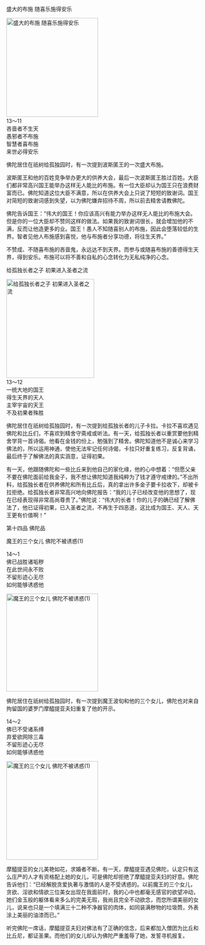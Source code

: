 盛大的布施 随喜乐施得安乐

<div class="e2">
<img src="images/fjj-58-1.jpg" width="240" height="259" alt="盛大的布施 随喜乐施得安乐"/>
<div>
13～11<br>
 吝啬者不生天<br>
 愚邪者不布施<br>
 智慧者喜布施<br>
 来世必得安乐
</div>
</div>

佛陀居住在祇树给孤独园时，有一次提到波斯匿王的一次盛大布施。

波斯匿王和他的百姓竞争举办更大的供养大会，最后一次波斯匿王胜过百姓。大臣们都非常高兴国王能举办这样无人能比的布施。有一位大臣却认为国王只在浪费财富而已。佛陀知道这位大臣不满意，所以在供养大会上只说了短短的致谢词。国王对简短的致谢词感到失望，以为佛陀嫌弃招待不周，所以前去精舍请教佛陀。

佛陀告诉国王：“伟大的国王！你应该高兴有能力举办这样无人能比的布施大会。但是你的一位大臣却不赞同这样的做法。如果我的致谢词很长，就会增加他的不满，反而让他造更多的业。国王！愚人不知随喜别人的布施，因此会堕落较低的生界。智者见他人布施感到喜悦，他与布施者分享功德，将往生天界。”

不赞成、不随喜布施的吝啬鬼，永远达不到天界。而参与或随喜布施的善德得生天界，得到安乐。布施可以将不善和自私的心念转化为无私纯净的心念。

给孤独长者之子 初果进入圣者之流

<div class="e2">
<img src="images/fjj-58-2.jpg" width="230" height="259" alt="给孤独长者之子 初果进入圣者之流"/>
<div>
13～12<br>
 一统大地的国王<br>
 得生天界的天人<br>
 主宰宇宙的天王<br>
 不及初果者殊胜
</div>
</div>

佛陀居住在祇树给孤独园时，有一次提到给孤独长者的儿子卡拉。卡拉不喜欢遇见佛陀和比丘们，不喜欢到精舍守斋戒或听法。有一天，给孤独长者以重赏要他到精舍学背一首诗偈。他看在金钱的份上，勉强到了精舍。佛陀知道他不是诚心来学习佛法的，所以运用神通，使他无法牢记任何诗偈，卡拉只好重复练习，反复背诵，最后终于了解佛法的真实涵意，证得初果。

有一天，他跟随佛陀和一些比丘来到他自己的家化缘，他的心中想着：“但愿父亲不要在佛陀面前给我金子，我不想让佛陀知道我纯粹为了钱才遵守戒律的。”不出所料，给孤独长者在供养佛陀和所有比丘后，真的拿出许多金子要卡拉收下，却被卡拉拒绝。给孤独长者非常高兴地向佛陀报告：“我的儿子已经改变他的思想了，现在已经表现得非常高尚尊贵了。”佛陀说：“伟大的长者！你的儿子的确已经了解佛法了，他已证得初果，已入圣者之流，不再生于四恶道，这比成为国王、天人、天王更有价值啊！”

第十四品 佛陀品

魔王的三个女儿 佛陀不被诱惑(1)

<div class="e2">
<div>
 <p class="p13-5">14～1<br>
 佛已战胜诸垢秽<br>
 在此世间永不败<br>
 不留形迹心无尽<br>
 如何能够诱惑他</p> 
</div>
<img src="images/fjj-58-3.jpg" width="240" height="256" alt="魔王的三个女儿 佛陀不被诱惑(1)"/>
</div>

佛陀居住在祇树给孤独园时，有一次提到魔王波旬和他的三个女儿，佛陀也对来自拘留国的婆罗门摩醯提亚夫妇重复了他的开示。

<div class="e2">
<div>
 <p class="p13-5">14～2<br>
 佛已不受诸系缚<br>
 弃爱欲网除三毒<br>
 不留形迹心无尽<br>
 如何能够诱惑他</p> 
</div>
<img src="images/fjj-58-4.jpg" width="240" height="258" alt="魔王的三个女儿 佛陀不被诱惑(1)"/>
</div>

摩醯提亚的女儿美艳如花，求婚者不断。有一天，摩醯提亚遇见佛陀，认定只有这么庄严的人才有资格配上她的女儿，可是佛陀却拒绝了摩醯提亚夫妇的好意。佛陀告诉他们：“已经解脱贪爱执著与激情的人是不受诱惑的。以前魔王的三个女儿，贪欲、淫欲和情欲三位美女出现在我面前时，我的心中也都毫无感官的欲望冲动，她们金玉般的躯体看来多么的完美无瑕，我尚且完全不动欲念，而您所谓美丽的女儿，说来也只是一个填满三十二种不净器官的肉体，如同装满秽物的垃圾筒，外表涂上美丽的油漆而已。”

听完佛陀一席话，摩醯提亚夫妇对佛法有了正确的信念，后来都加入僧团为比丘和比丘尼，都证圣果。而他们的女儿却认为佛陀严重羞辱了她，发誓寻机报复。
